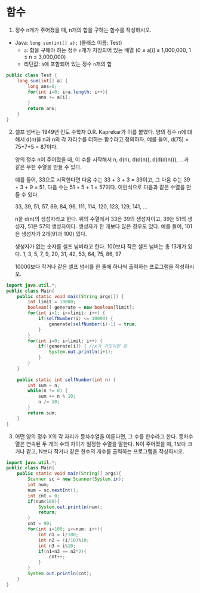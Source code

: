 # 함수

1. 정수 n개가 주어졌을 때, n개의 합을 구하는 함수를 작성하시오.

- Java: `long sum(int[] a);` (클래스 이름: Test)
  - `a`: 합을 구해야 하는 정수 `n`개가 저장되어 있는 배열 (0 ≤ a[i] ≤ 1,000,000, 1 ≤ n ≤ 3,000,000)
  - 리턴값: `a`에 포함되어 있는 정수 `n`개의 합

```java
public class Test {
    long sum(int[] a) {
        long ans=0;
        for(int i=0; i<a.length; i++){
            ans += a[i];
        }
        return ans;
    }
}
```

2. 셀프 넘버는 1949년 인도 수학자 D.R. Kaprekar가 이름 붙였다. 양의 정수 n에 대해서 d(n)을 n과 n의 각 자리수를 더하는 함수라고 정의하자. 예를 들어, d(75) = 75+7+5 = 87이다.

   양의 정수 n이 주어졌을 때, 이 수를 시작해서 n, d(n), d(d(n)), d(d(d(n))), ...과 같은 무한 수열을 만들 수 있다. 

   예를 들어, 33으로 시작한다면 다음 수는 33 + 3 + 3 = 39이고, 그 다음 수는 39 + 3 + 9 = 51, 다음 수는 51 + 5 + 1 = 57이다. 이런식으로 다음과 같은 수열을 만들 수 있다.

   33, 39, 51, 57, 69, 84, 96, 111, 114, 120, 123, 129, 141, ...

   n을 d(n)의 생성자라고 한다. 위의 수열에서 33은 39의 생성자이고, 39는 51의 생성자, 51은 57의 생성자이다. 생성자가 한 개보다 많은 경우도 있다. 예를 들어, 101은 생성자가 2개(91과 100) 있다. 

   생성자가 없는 숫자를 셀프 넘버라고 한다. 100보다 작은 셀프 넘버는 총 13개가 있다. 1, 3, 5, 7, 9, 20, 31, 42, 53, 64, 75, 86, 97

   10000보다 작거나 같은 셀프 넘버를 한 줄에 하나씩 출력하는 프로그램을 작성하시오.

```java
import java.util.*;
public class Main{
	public static void main(String args[]) {
		int limit = 10000;
		boolean[] generate = new boolean[limit];
		for(int i=1; i<=limit; i++) {
			if(selfNumber(i) <= 10000) {
				generate[selfNumber(i)-1] = true;
			}
		}
		for(int i=0; i<limit; i++) {
			if(!generate[i]) { //x가 거짓이면 참
				System.out.println(i+1);
			}
		}
	}
	
	public static int selfNumber(int n) {
		int sum = n;
		while(n != 0) {
			sum += n % 10;
			n /= 10;
		}
		return sum;
	}
}
```

3. 어떤 양의 정수 X의 각 자리가 등차수열을 이룬다면, 그 수를 한수라고 한다. 등차수열은 연속된 두 개의 수의 차이가 일정한 수열을 말한다. N이 주어졌을 때, 1보다 크거나 같고, N보다 작거나 같은 한수의 개수를 출력하는 프로그램을 작성하시오. 

```java
import java.util.*;
public class Main{
	public static void main(String[] args){
		Scanner sc = new Scanner(System.in);
		int num;
		num = sc.nextInt();
		int cnt = 0;
		if(num<100){
			System.out.println(num);
            return;
		}
		cnt = 99;
		for(int i=100; i<=num; i++){
			int n1 = i/100;
			int n2 = (i/10)%10;
			int n3 = i%10;
			if(n1+n3 == n2*2){
				cnt++;
			}
		}
		System.out.println(cnt);
	}
}
```

